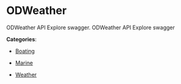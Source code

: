 # ODWeather


ODWeather API Explore swagger. ODWeather API Explore swagger



**Categories**:

- [Boating](https://github.com/apis-list/apis-list#boating)

- [Marine](https://github.com/apis-list/apis-list#marine)

- [Weather](https://github.com/apis-list/apis-list#weather)



